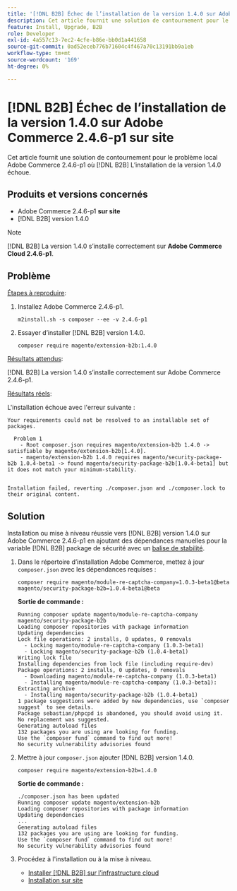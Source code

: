 ```yaml
---
title: '[!DNL B2B] Échec de l’installation de la version 1.4.0 sur Adobe Commerce 2.4.6-p1 sur site'
description: Cet article fournit une solution de contournement pour le problème local Adobe Commerce 2.4.6-p1 où [!DNL B2B] L’installation de la version 1.4.0 échoue.
feature: Install, Upgrade, B2B
role: Developer
exl-id: 4a557c13-7ec2-4cfe-b86e-bb0d1a441658
source-git-commit: 0ad52eceb776b71604c4f467a70c13191bb9a1eb
workflow-type: tm+mt
source-wordcount: '169'
ht-degree: 0%

---
```


# [!DNL B2B] Échec de l’installation de la version 1.4.0 sur Adobe Commerce 2.4.6-p1 sur site

Cet article fournit une solution de contournement pour le problème local Adobe Commerce 2.4.6-p1 où [!DNL B2B] L’installation de la version 1.4.0 échoue.

## Produits et versions concernés

* Adobe Commerce 2.4.6-p1 **sur site**
* [!DNL B2B] version 1.4.0

>[!NOTE]
>
>[!DNL B2B] La version 1.4.0 s’installe correctement sur **Adobe Commerce Cloud 2.4.6-p1**.

## Problème

<u>Étapes à reproduire</u>:

1. Installez Adobe Commerce 2.4.6-p1.

   ```terminal
   m2install.sh -s composer --ee -v 2.4.6-p1
   ```

1. Essayer d’installer [!DNL B2B] version 1.4.0.

   ```terminal
   composer require magento/extension-b2b:1.4.0
   ```

<u>Résultats attendus</u>:

[!DNL B2B] La version 1.4.0 s’installe correctement sur Adobe Commerce 2.4.6-p1.

<u>Résultats réels</u>:

L&#39;installation échoue avec l&#39;erreur suivante :

```terminal
Your requirements could not be resolved to an installable set of packages.

  Problem 1
    - Root composer.json requires magento/extension-b2b 1.4.0 -> satisfiable by magento/extension-b2b[1.4.0].
    - magento/extension-b2b 1.4.0 requires magento/security-package-b2b 1.0.4-beta1 -> found magento/security-package-b2b[1.0.4-beta1] but it does not match your minimum-stability.


Installation failed, reverting ./composer.json and ./composer.lock to their original content.
```

## Solution

Installation ou mise à niveau réussie vers [!DNL B2B] version 1.4.0 sur Adobe Commerce 2.4.6-p1 en ajoutant des dépendances manuelles pour la variable [!DNL B2B] package de sécurité avec un [balise de stabilité](https://getcomposer.org/doc/04-schema.md#package-links).

1. Dans le répertoire d’installation Adobe Commerce, mettez à jour `composer.json` avec les dépendances requises :

   ```terminal
   composer require magento/module-re-captcha-company=1.0.3-beta1@beta magento/security-package-b2b=1.0.4-beta1@beta
   ```

   **Sortie de commande :**

   ```terminal
   Running composer update magento/module-re-captcha-company magento/security-package-b2b
   Loading composer repositories with package information
   Updating dependencies
   Lock file operations: 2 installs, 0 updates, 0 removals
     - Locking magento/module-re-captcha-company (1.0.3-beta1)
     - Locking magento/security-package-b2b (1.0.4-beta1)
   Writing lock file
   Installing dependencies from lock file (including require-dev)
   Package operations: 2 installs, 0 updates, 0 removals
     - Downloading magento/module-re-captcha-company (1.0.3-beta1)
     - Installing magento/module-re-captcha-company (1.0.3-beta1): Extracting archive
     - Installing magento/security-package-b2b (1.0.4-beta1)
   1 package suggestions were added by new dependencies, use `composer suggest` to see details.
   Package sebastian/phpcpd is abandoned, you should avoid using it. No replacement was suggested.
   Generating autoload files
   132 packages you are using are looking for funding.
   Use the `composer fund` command to find out more!
   No security vulnerability advisories found
   ```

1. Mettre à jour `composer.json` ajouter [!DNL B2B] version 1.4.0.

   ```terminal
   composer require magento/extension-b2b=1.4.0
   ```

   **Sortie de commande :**

   ```terminal
   ./composer.json has been updated
   Running composer update magento/extension-b2b
   Loading composer repositories with package information
   Updating dependencies
   ...
   Generating autoload files
   132 packages you are using are looking for funding.
   Use the `composer fund` command to find out more!
   No security vulnerability advisories found
   ```

1. Procédez à l&#39;installation ou à la mise à niveau.

   * [Installer [!DNL B2B] sur l’infrastructure cloud](https://experienceleague.adobe.com/docs/commerce-cloud-service/user-guide/configure-store/b2b-module.html)
   * [Installation sur site](https://experienceleague.adobe.com/docs/commerce-admin/b2b/install.html)
